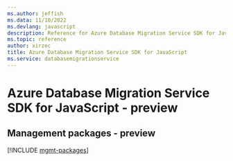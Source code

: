 ```yaml
---
ms.author: jeffish
ms.data: 11/10/2022
ms.devlang: javascript
description: Reference for Azure Database Migration Service SDK for JavaScript
ms.topic: reference
author: xirzec
title: Azure Database Migration Service SDK for JavaScript
ms.service: databasemigrationservice
---
```

# Azure Database Migration Service SDK for JavaScript - preview

## Management packages - preview
[!INCLUDE [mgmt-packages](database-migration-service-mgmt-index.md)]